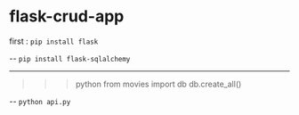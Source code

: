 # flask-crud-app

first : `pip install flask`

-- `pip install flask-sqlalchemy`

---
>>> python
>>> from movies import db
>>> db.create_all()

-- `python api.py`
